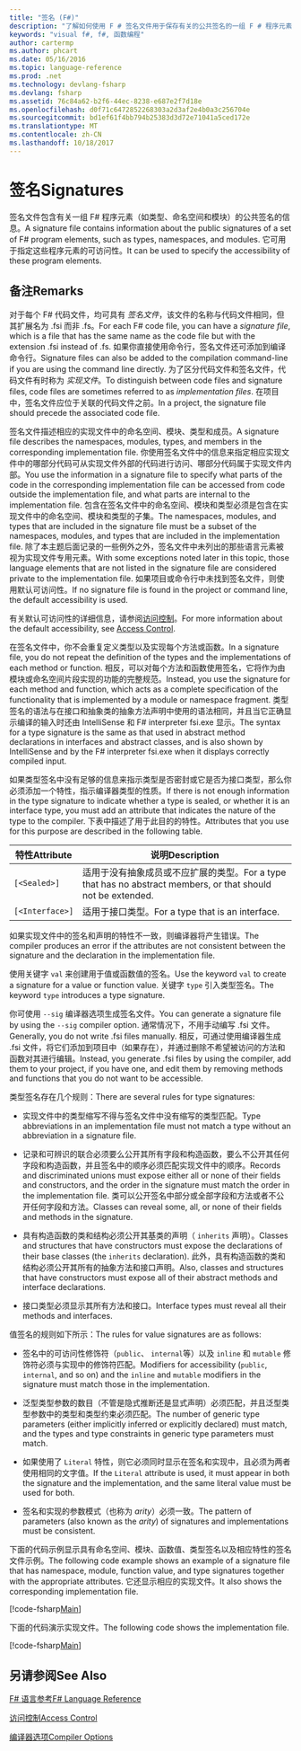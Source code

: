```yaml
---
title: "签名 (F#)"
description: "了解如何使用 F # 签名文件用于保存有关的公共签名的一组 F # 程序元素，如类型、 命名空间和模块的信息。"
keywords: "visual f#, f#, 函数编程"
author: cartermp
ms.author: phcart
ms.date: 05/16/2016
ms.topic: language-reference
ms.prod: .net
ms.technology: devlang-fsharp
ms.devlang: fsharp
ms.assetid: 76c84a62-b2f6-44ec-8238-e687e2f7d18e
ms.openlocfilehash: d0f71c6472852268303a2d3af2e4b0a3c256704e
ms.sourcegitcommit: bd1ef61f4bb794b25383d3d72e71041a5ced172e
ms.translationtype: MT
ms.contentlocale: zh-CN
ms.lasthandoff: 10/18/2017
---
```

# <a name="signatures"></a><span data-ttu-id="2b9a7-104">签名</span><span class="sxs-lookup"><span data-stu-id="2b9a7-104">Signatures</span></span>

<span data-ttu-id="2b9a7-105">签名文件包含有关一组 F# 程序元素（如类型、命名空间和模块）的公共签名的信息。</span><span class="sxs-lookup"><span data-stu-id="2b9a7-105">A signature file contains information about the public signatures of a set of F# program elements, such as types, namespaces, and modules.</span></span> <span data-ttu-id="2b9a7-106">它可用于指定这些程序元素的可访问性。</span><span class="sxs-lookup"><span data-stu-id="2b9a7-106">It can be used to specify the accessibility of these program elements.</span></span>


## <a name="remarks"></a><span data-ttu-id="2b9a7-107">备注</span><span class="sxs-lookup"><span data-stu-id="2b9a7-107">Remarks</span></span>
<span data-ttu-id="2b9a7-108">对于每个 F# 代码文件，均可具有 *签名文件*，该文件的名称与代码文件相同，但其扩展名为 .fsi 而非 .fs。</span><span class="sxs-lookup"><span data-stu-id="2b9a7-108">For each F# code file, you can have a *signature file*, which is a file that has the same name as the code file but with the extension .fsi instead of .fs.</span></span> <span data-ttu-id="2b9a7-109">如果你直接使用命令行，签名文件还可添加到编译命令行。</span><span class="sxs-lookup"><span data-stu-id="2b9a7-109">Signature files can also be added to the compilation command-line if you are using the command line directly.</span></span> <span data-ttu-id="2b9a7-110">为了区分代码文件和签名文件，代码文件有时称为 *实现文件*。</span><span class="sxs-lookup"><span data-stu-id="2b9a7-110">To distinguish between code files and signature files, code files are sometimes referred to as *implementation files*.</span></span> <span data-ttu-id="2b9a7-111">在项目中，签名文件应位于关联的代码文件之前。</span><span class="sxs-lookup"><span data-stu-id="2b9a7-111">In a project, the signature file should precede the associated code file.</span></span>

<span data-ttu-id="2b9a7-112">签名文件描述相应的实现文件中的命名空间、模块、类型和成员。</span><span class="sxs-lookup"><span data-stu-id="2b9a7-112">A signature file describes the namespaces, modules, types, and members in the corresponding implementation file.</span></span> <span data-ttu-id="2b9a7-113">你使用签名文件中的信息来指定相应实现文件中的哪部分代码可从实现文件外部的代码进行访问、哪部分代码属于实现文件内部。</span><span class="sxs-lookup"><span data-stu-id="2b9a7-113">You use the information in a signature file to specify what parts of the code in the corresponding implementation file can be accessed from code outside the implementation file, and what parts are internal to the implementation file.</span></span> <span data-ttu-id="2b9a7-114">包含在签名文件中的命名空间、模块和类型必须是包含在实现文件中的命名空间、模块和类型的子集。</span><span class="sxs-lookup"><span data-stu-id="2b9a7-114">The namespaces, modules, and types that are included in the signature file must be a subset of the namespaces, modules, and types that are included in the implementation file.</span></span> <span data-ttu-id="2b9a7-115">除了本主题后面记录的一些例外之外，签名文件中未列出的那些语言元素被视为实现文件专用元素。</span><span class="sxs-lookup"><span data-stu-id="2b9a7-115">With some exceptions noted later in this topic, those language elements that are not listed in the signature file are considered private to the implementation file.</span></span> <span data-ttu-id="2b9a7-116">如果项目或命令行中未找到签名文件，则使用默认可访问性。</span><span class="sxs-lookup"><span data-stu-id="2b9a7-116">If no signature file is found in the project or command line, the default accessibility is used.</span></span>

<span data-ttu-id="2b9a7-117">有关默认可访问性的详细信息，请参阅[访问控制](access-control.md)。</span><span class="sxs-lookup"><span data-stu-id="2b9a7-117">For more information about the default accessibility, see [Access Control](access-control.md).</span></span>

<span data-ttu-id="2b9a7-118">在签名文件中，你不会重复定义类型以及实现每个方法或函数。</span><span class="sxs-lookup"><span data-stu-id="2b9a7-118">In a signature file, you do not repeat the definition of the types and the implementations of each method or function.</span></span> <span data-ttu-id="2b9a7-119">相反，可以对每个方法和函数使用签名，它将作为由模块或命名空间片段实现的功能的完整规范。</span><span class="sxs-lookup"><span data-stu-id="2b9a7-119">Instead, you use the signature for each method and function, which acts as a complete specification of the functionality that is implemented by a module or namespace fragment.</span></span> <span data-ttu-id="2b9a7-120">类型签名的语法与在接口和抽象类的抽象方法声明中使用的语法相同，并且当它正确显示编译的输入时还由 IntelliSense 和 F# interpreter fsi.exe 显示。</span><span class="sxs-lookup"><span data-stu-id="2b9a7-120">The syntax for a type signature is the same as that used in abstract method declarations in interfaces and abstract classes, and is also shown by IntelliSense and by the F# interpreter fsi.exe when it displays correctly compiled input.</span></span>

<span data-ttu-id="2b9a7-121">如果类型签名中没有足够的信息来指示类型是否密封或它是否为接口类型，那么你必须添加一个特性，指示编译器类型的性质。</span><span class="sxs-lookup"><span data-stu-id="2b9a7-121">If there is not enough information in the type signature to indicate whether a type is sealed, or whether it is an interface type, you must add an attribute that indicates the nature of the type to the compiler.</span></span> <span data-ttu-id="2b9a7-122">下表中描述了用于此目的的特性。</span><span class="sxs-lookup"><span data-stu-id="2b9a7-122">Attributes that you use for this purpose are described in the following table.</span></span>



|<span data-ttu-id="2b9a7-123">特性</span><span class="sxs-lookup"><span data-stu-id="2b9a7-123">Attribute</span></span>|<span data-ttu-id="2b9a7-124">说明</span><span class="sxs-lookup"><span data-stu-id="2b9a7-124">Description</span></span>|
|---------|-----------|
|`[<Sealed>]`|<span data-ttu-id="2b9a7-125">适用于没有抽象成员或不应扩展的类型。</span><span class="sxs-lookup"><span data-stu-id="2b9a7-125">For a type that has no abstract members, or that should not be extended.</span></span>|
|`[<Interface>]`|<span data-ttu-id="2b9a7-126">适用于接口类型。</span><span class="sxs-lookup"><span data-stu-id="2b9a7-126">For a type that is an interface.</span></span>|
<span data-ttu-id="2b9a7-127">如果实现文件中的签名和声明的特性不一致，则编译器将产生错误。</span><span class="sxs-lookup"><span data-stu-id="2b9a7-127">The compiler produces an error if the attributes are not consistent between the signature and the declaration in the implementation file.</span></span>

<span data-ttu-id="2b9a7-128">使用关键字 `val` 来创建用于值或函数值的签名。</span><span class="sxs-lookup"><span data-stu-id="2b9a7-128">Use the keyword `val` to create a signature for a value or function value.</span></span> <span data-ttu-id="2b9a7-129">关键字 `type` 引入类型签名。</span><span class="sxs-lookup"><span data-stu-id="2b9a7-129">The keyword `type` introduces a type signature.</span></span>

<span data-ttu-id="2b9a7-130">你可使用 `--sig` 编译器选项生成签名文件。</span><span class="sxs-lookup"><span data-stu-id="2b9a7-130">You can generate a signature file by using the `--sig` compiler option.</span></span> <span data-ttu-id="2b9a7-131">通常情况下，不用手动编写 .fsi 文件。</span><span class="sxs-lookup"><span data-stu-id="2b9a7-131">Generally, you do not write .fsi files manually.</span></span> <span data-ttu-id="2b9a7-132">相反，可通过使用编译器生成 .fsi 文件，将它们添加到项目中（如果存在），并通过删除不希望被访问的方法和函数对其进行编辑。</span><span class="sxs-lookup"><span data-stu-id="2b9a7-132">Instead, you generate .fsi files by using the compiler, add them to your project, if you have one, and edit them by removing methods and functions that you do not want to be accessible.</span></span>

<span data-ttu-id="2b9a7-133">类型签名存在几个规则：</span><span class="sxs-lookup"><span data-stu-id="2b9a7-133">There are several rules for type signatures:</span></span>


- <span data-ttu-id="2b9a7-134">实现文件中的类型缩写不得与签名文件中没有缩写的类型匹配。</span><span class="sxs-lookup"><span data-stu-id="2b9a7-134">Type abbreviations in an implementation file must not match a type without an abbreviation in a signature file.</span></span>


- <span data-ttu-id="2b9a7-135">记录和可辨识的联合必须要么公开其所有字段和构造函数，要么不公开其任何字段和构造函数，并且签名中的顺序必须匹配实现文件中的顺序。</span><span class="sxs-lookup"><span data-stu-id="2b9a7-135">Records and discriminated unions must expose either all or none of their fields and constructors, and the order in the signature must match the order in the implementation file.</span></span> <span data-ttu-id="2b9a7-136">类可以公开签名中部分或全部字段和方法或者不公开任何字段和方法。</span><span class="sxs-lookup"><span data-stu-id="2b9a7-136">Classes can reveal some, all, or none of their fields and methods in the signature.</span></span>


- <span data-ttu-id="2b9a7-137">具有构造函数的类和结构必须公开其基类的声明（ `inherits` 声明）。</span><span class="sxs-lookup"><span data-stu-id="2b9a7-137">Classes and structures that have constructors must expose the declarations of their base classes (the `inherits` declaration).</span></span> <span data-ttu-id="2b9a7-138">此外，具有构造函数的类和结构必须公开其所有的抽象方法和接口声明。</span><span class="sxs-lookup"><span data-stu-id="2b9a7-138">Also, classes and structures that have constructors must expose all of their abstract methods and interface declarations.</span></span>


- <span data-ttu-id="2b9a7-139">接口类型必须显示其所有方法和接口。</span><span class="sxs-lookup"><span data-stu-id="2b9a7-139">Interface types must reveal all their methods and interfaces.</span></span>


<span data-ttu-id="2b9a7-140">值签名的规则如下所示：</span><span class="sxs-lookup"><span data-stu-id="2b9a7-140">The rules for value signatures are as follows:</span></span>


- <span data-ttu-id="2b9a7-141">签名中的可访问性修饰符（`public`、 `internal`等）以及 `inline` 和 `mutable` 修饰符必须与实现中的修饰符匹配。</span><span class="sxs-lookup"><span data-stu-id="2b9a7-141">Modifiers for accessibility (`public`, `internal`, and so on) and the `inline` and `mutable` modifiers in the signature must match those in the implementation.</span></span>


- <span data-ttu-id="2b9a7-142">泛型类型参数的数目（不管是隐式推断还是显式声明）必须匹配，并且泛型类型参数中的类型和类型约束必须匹配。</span><span class="sxs-lookup"><span data-stu-id="2b9a7-142">The number of generic type parameters (either implicitly inferred or explicitly declared) must match, and the types and type constraints in generic type parameters must match.</span></span>


- <span data-ttu-id="2b9a7-143">如果使用了 `Literal` 特性，则它必须同时显示在签名和实现中，且必须为两者使用相同的文字值。</span><span class="sxs-lookup"><span data-stu-id="2b9a7-143">If the `Literal` attribute is used, it must appear in both the signature and the implementation, and the same literal value must be used for both.</span></span>


- <span data-ttu-id="2b9a7-144">签名和实现的参数模式（也称为 *arity*）必须一致。</span><span class="sxs-lookup"><span data-stu-id="2b9a7-144">The pattern of parameters (also known as the *arity*) of signatures and implementations must be consistent.</span></span>


<span data-ttu-id="2b9a7-145">下面的代码示例显示具有命名空间、模块、函数值、类型签名以及相应特性的签名文件示例。</span><span class="sxs-lookup"><span data-stu-id="2b9a7-145">The following code example shows an example of a signature file that has namespace, module, function value, and type signatures together with the appropriate attributes.</span></span> <span data-ttu-id="2b9a7-146">它还显示相应的实现文件。</span><span class="sxs-lookup"><span data-stu-id="2b9a7-146">It also shows the corresponding implementation file.</span></span>

[!code-fsharp[Main](../../../samples/snippets/fsharp/fssignatures/snippet9002.fs)]

<span data-ttu-id="2b9a7-147">下面的代码演示实现文件。</span><span class="sxs-lookup"><span data-stu-id="2b9a7-147">The following code shows the implementation file.</span></span>

[!code-fsharp[Main](../../../samples/snippets/fsharp/fssignatures/snippet9001.fs)]
    
## <a name="see-also"></a><span data-ttu-id="2b9a7-148">另请参阅</span><span class="sxs-lookup"><span data-stu-id="2b9a7-148">See Also</span></span>
[<span data-ttu-id="2b9a7-149">F# 语言参考</span><span class="sxs-lookup"><span data-stu-id="2b9a7-149">F# Language Reference</span></span>](index.md)

[<span data-ttu-id="2b9a7-150">访问控制</span><span class="sxs-lookup"><span data-stu-id="2b9a7-150">Access Control</span></span>](access-control.md)

[<span data-ttu-id="2b9a7-151">编译器选项</span><span class="sxs-lookup"><span data-stu-id="2b9a7-151">Compiler Options</span></span>](compiler-options.md)
